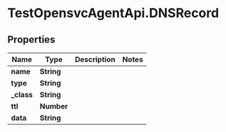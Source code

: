 # TestOpensvcAgentApi.DNSRecord

## Properties

Name | Type | Description | Notes
------------ | ------------- | ------------- | -------------
**name** | **String** |  | 
**type** | **String** |  | 
**_class** | **String** |  | 
**ttl** | **Number** |  | 
**data** | **String** |  | 


